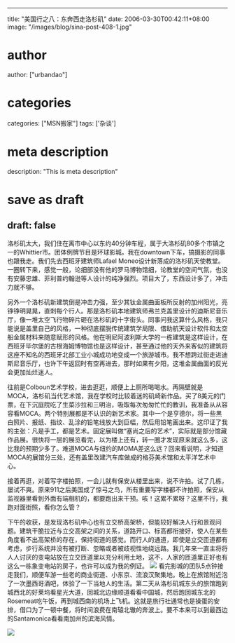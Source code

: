 
---
title: "美国行之八：东奔西走洛杉矶"
date: 2006-03-30T00:42:11+08:00
image: "/images/blog/sina-post-408-1.jpg"
# author
author: ["urbandao"]
# categories
categories: ["MSN搬家"]
tags: ['杂谈']
# meta description
description: "This is meta description"
# save as draft
draft: false
---

洛杉矶太大，我们住在离市中心以东约40分钟车程，属于大洛杉矶80多个市镇之一的Whittier市。团体例牌节目是环球影城。我在downtown下车，搞摄影的同事也跟我走。我们先去西班牙建筑师Lafael
Moneo设计新落成的洛杉矶天使教堂。一圈转下来，感觉一般，论细部没有他的罗马博物馆细，论教堂的空间气氛，也没有安藤忠雄、菲利普约翰逊等人设计的纯净强烈。项目大了，东西设计多了，冲击力就不够。

另外一个洛杉矶新建筑倒是冲击力强，至少其钛金属曲面板所反射的加州阳光，亮铮铮明晃晃，直刺每个行人。那是洛杉矶本地建筑师弗兰克盖里设计的迪斯尼音乐厅，像一堆太空飞行物碎片砸在洛杉矶的十字街头。同事问我这算什么风格，我只能说是盖里自己的风格，一种彻底摆脱传统建筑学局限、借助航天设计软件和太空船金属材料来随意赋形的风格。他在明尼阿波利斯大学的一栋建筑是这样设计，在西班牙毕尔堡的古根海姆博物馆也是这样设计，甚至通过他的天外来客似的建筑将这座不知名的西班牙北部工业小城成功地变成一个旅游城市。我不想跨过街走进迪斯尼音乐厅，也许下午返回时有空再进去，那时如果有夕阳，这堆金属曲面的反光会更加灿烂迷人。

往前是Colboun艺术学校，进去逛逛，顺便上上厕所喝喝水。再隔壁就是MOCA，洛杉矶当代艺术馆，我在学校时比较着迷的矶崎新作品。买了8美元的门票，在下沉庭院吃了生菜沙拉和三明治，吸取每次匆匆忙忙的教训，我准备从从容容看MOCA。两个特别展都是不认识的新艺术家。其中一个是亨德尔，将一些黑白照片、报纸、指纹、乱涂的铅笔线放大到巨幅，然后用铅笔画出来。这印证了我的主张：凡是手工，都是艺术。固定展叫做“塞尚之后的艺术”，实际就是部分馆藏作品展。很快将一层的展览看完，以为楼上还有，转一圈才发现原来就这么多，这比我的预期少多了。难道MOCA与纽约的MOMA差这么远？回来看说明，才知道MOCA的展馆分三处，还有盖里改建汽车库做成的格芬美术馆和太平洋艺术中心。

接着再逛，对着写字楼拍照，一会儿就有保安从楼里出来，说不许拍。试了几栋，屡试不爽。原来911之后美国成了惊弓之鸟，所有重要写字楼都不许拍照，保安从监视器里看到外面有端相机的，都要跑出来干预。咳！这累不累呀？这里不行，我跑对面街照，看你怎么管？

下午的收获，是发现洛杉矶中心也有立交桥高架桥，但能较好解决人行和景观问题。建筑干脆拉近与立交高架之间的关系，道路开口、标高都衔接好，使人在某些角度看不出高架桥的存在，保持街道的感觉。而行人的通道，即使是立交匝道都有考虑，步行系统并没有被打断、忽略或者被歧视性地绕远路。我几年来一直主将将人人讨厌的变电站放在立交匝道里以充分利用土地，这不，人家的匝道里正好也有这么一栋象变电站的房子，也许可以成为我的例证。
![](/images/blog/sina-post-408-1.jpg)
看完影城的团队5点钟接走我们，顺便车游一些老的商业街道、小东京、流浪汉聚集地。晚上在旅馆附近泡了一次墨西哥酒吧，体验了一下当地人的生活。第二天从洛杉矶城东头的旅馆跑到城西北的好莱坞看星光大道，回城北边缘顺道看看中国城，然后跑回城东北的Rosemeat吃午饭，再到城西南的机场上飞机。这就是旅行社通常也是操蛋的安排，借口为了一顿中餐，将时间浪费在南辕北辙的奔波上。要不本来可以到最西边的Santamonica看看南加州的滨海风情。

![](/images/blog/sina-post-408-2.jpg)
